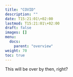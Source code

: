 ```yaml
---
title: "COVID"
description: ""
date: T15:21:01\+02:00
lastmod: T15:21:01\+02:00
draft: false
images: []
menu: 
  docs:
    parent: "overview"
weight: 70
toc: true
---
```

This will be over by then, right?
